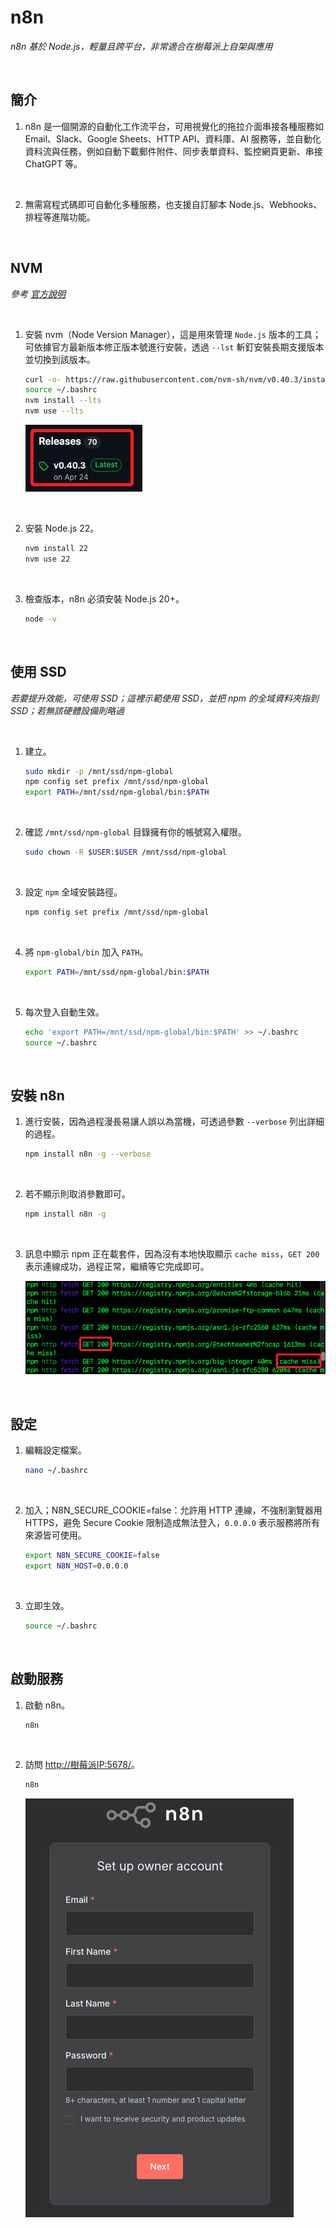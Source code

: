 # n8n

_n8n 基於 Node.js，輕量且跨平台，非常適合在樹莓派上自架與應用_

<br>

## 簡介

1. n8n 是一個開源的自動化工作流平台，可用視覺化的拖拉介面串接各種服務如 Email、Slack、Google Sheets、HTTP API、資料庫、AI 服務等，並自動化資料流與任務，例如自動下載郵件附件、同步表單資料、監控網頁更新、串接 ChatGPT 等。

<br>

2. 無需寫程式碼即可自動化多種服務，也支援自訂腳本 Node.js、Webhooks、排程等進階功能。

<br>

## NVM

_參考 [官方說明](https://github.com/nvm-sh/nvm#installing-and-updating)_

<br>

1. 安裝 nvm（Node Version Manager），這是用來管理 `Node.js` 版本的工具；可依據官方最新版本修正版本號進行安裝，透過 `--lst` 斬釘安裝長期支援版本並切換到該版本。

    ```bash
    curl -o- https://raw.githubusercontent.com/nvm-sh/nvm/v0.40.3/install.sh | bash
    source ~/.bashrc
    nvm install --lts
    nvm use --lts
    ```

    ![](images/img_02.png)

<br>

2. 安裝 Node.js 22。

    ```bash
    nvm install 22
    nvm use 22
    ```

<br>

3. 檢查版本，n8n 必須安裝 Node.js 20+。

    ```bash
    node -v
    ```

<br>

## 使用 SSD

_若要提升效能，可使用 SSD；這裡示範使用 SSD，並把 npm 的全域資料夾指到 SSD；若無該硬體設備則略過_

<br>

1. 建立。

    ```bash
    sudo mkdir -p /mnt/ssd/npm-global
    npm config set prefix /mnt/ssd/npm-global
    export PATH=/mnt/ssd/npm-global/bin:$PATH
    ```

<br>

2. 確認 `/mnt/ssd/npm-global` 目錄擁有你的帳號寫入權限。

    ```bash
    sudo chown -R $USER:$USER /mnt/ssd/npm-global
    ```

<br>

3. 設定 `npm` 全域安裝路徑。

    ```bash
    npm config set prefix /mnt/ssd/npm-global
    ```

<br>

4. 將 `npm-global/bin` 加入 `PATH`。

    ```bash
    export PATH=/mnt/ssd/npm-global/bin:$PATH
    ```

<br>

5. 每次登入自動生效。

    ```bash
    echo 'export PATH=/mnt/ssd/npm-global/bin:$PATH' >> ~/.bashrc
    source ~/.bashrc
    ```

<br>

## 安裝 n8n

1. 進行安裝，因為過程漫長易讓人誤以為當機，可透過參數 `--verbose` 列出詳細的過程。

    ```bash
    npm install n8n -g --verbose
    ```

<br>

2. 若不顯示則取消參數即可。

    ```bash
    npm install n8n -g
    ```

<br>

3. 訊息中顯示 npm 正在載套件，因為沒有本地快取顯示 `cache miss`，`GET 200` 表示連線成功，過程正常，繼續等它完成即可。

    ![](images/img_01.png)

<br>

## 設定

1. 編輯設定檔案。

    ```bash
    nano ~/.bashrc
    ```

<br>

2. 加入；N8N_SECURE_COOKIE=false：允許用 HTTP 連線，不強制瀏覽器用 HTTPS，避免 Secure Cookie 限制造成無法登入，`0.0.0.0` 表示服務將所有來源皆可使用。

    ```bash
    export N8N_SECURE_COOKIE=false
    export N8N_HOST=0.0.0.0
    ```

<br>

3. 立即生效。

    ```bash
    source ~/.bashrc
    ```

<br>

## 啟動服務

1. 啟動 n8n。

    ```bash
    n8n
    ```

<br>

2. 訪問 [http://樹莓派IP:5678/](http://樹莓派IP:5678/)。

    ```bash
    n8n
    ```

    ![](images/img_03.png)

<br>

